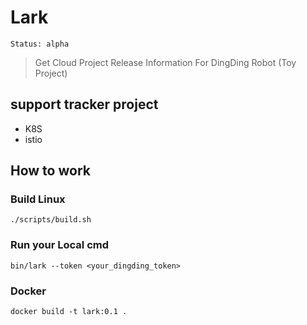# Lark

```
Status: alpha
```

> Get Cloud Project Release Information For DingDing Robot (Toy Project)

## support tracker project

* K8S
* istio

## How to work

### Build Linux

```
./scripts/build.sh
```

### Run your Local cmd

```
bin/lark --token <your_dingding_token>
```

### Docker 

```
docker build -t lark:0.1 .
```
